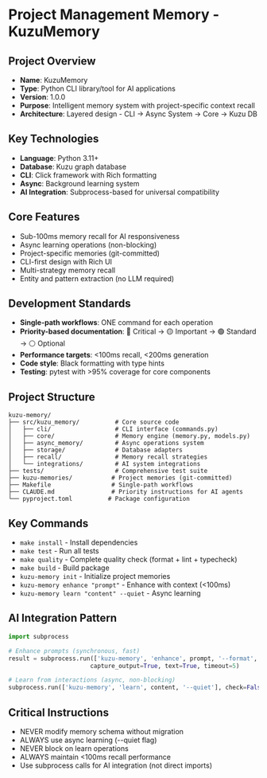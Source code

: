 # Project Management Memory - KuzuMemory

## Project Overview
- **Name**: KuzuMemory
- **Type**: Python CLI library/tool for AI applications
- **Version**: 1.0.0
- **Purpose**: Intelligent memory system with project-specific context recall
- **Architecture**: Layered design - CLI → Async System → Core → Kuzu DB

## Key Technologies
- **Language**: Python 3.11+
- **Database**: Kuzu graph database
- **CLI**: Click framework with Rich formatting
- **Async**: Background learning system
- **AI Integration**: Subprocess-based for universal compatibility

## Core Features
- Sub-100ms memory recall for AI responsiveness
- Async learning operations (non-blocking)
- Project-specific memories (git-committed)
- CLI-first design with Rich UI
- Multi-strategy memory recall
- Entity and pattern extraction (no LLM required)

## Development Standards
- **Single-path workflows**: ONE command for each operation
- **Priority-based documentation**: 🔴 Critical → 🟡 Important → 🟢 Standard → ⚪ Optional
- **Performance targets**: <100ms recall, <200ms generation
- **Code style**: Black formatting with type hints
- **Testing**: pytest with >95% coverage for core components

## Project Structure
```
kuzu-memory/
├── src/kuzu_memory/          # Core source code
│   ├── cli/                  # CLI interface (commands.py)
│   ├── core/                 # Memory engine (memory.py, models.py)
│   ├── async_memory/         # Async operations system
│   ├── storage/              # Database adapters
│   ├── recall/               # Memory recall strategies
│   └── integrations/         # AI system integrations
├── tests/                    # Comprehensive test suite
├── kuzu-memories/           # Project memories (git-committed)
├── Makefile                 # Single-path workflows
├── CLAUDE.md                # Priority instructions for AI agents
└── pyproject.toml          # Package configuration
```

## Key Commands
- `make install` - Install dependencies
- `make test` - Run all tests
- `make quality` - Complete quality check (format + lint + typecheck)
- `make build` - Build package
- `kuzu-memory init` - Initialize project memories
- `kuzu-memory enhance "prompt"` - Enhance with context (<100ms)
- `kuzu-memory learn "content" --quiet` - Async learning

## AI Integration Pattern
```python
import subprocess

# Enhance prompts (synchronous, fast)
result = subprocess.run(['kuzu-memory', 'enhance', prompt, '--format', 'plain'],
                       capture_output=True, text=True, timeout=5)

# Learn from interactions (async, non-blocking)
subprocess.run(['kuzu-memory', 'learn', content, '--quiet'], check=False)
```

## Critical Instructions
- NEVER modify memory schema without migration
- ALWAYS use async learning (--quiet flag)
- NEVER block on learn operations
- ALWAYS maintain <100ms recall performance
- Use subprocess calls for AI integration (not direct imports)